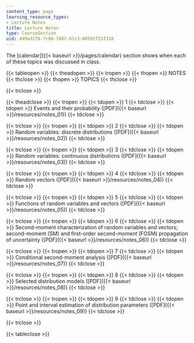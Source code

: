 ```yaml
---
content_type: page
learning_resource_types:
- Lecture Notes
title: Lecture Notes
type: CourseSection
uid: 4d9a32f6-7c88-7687-01c3-60592f53f310
---
```


The [calendar]({{< baseurl >}}/pages/calendar) section shows when each of these topics was discussed in class.

{{< tableopen >}}
{{< theadopen >}}
{{< tropen >}}
{{< thopen >}}
NOTES
{{< thclose >}}
{{< thopen >}}
TOPICS
{{< thclose >}}

{{< trclose >}}

{{< theadclose >}}
{{< tropen >}}
{{< tdopen >}}
1
{{< tdclose >}}
{{< tdopen >}}
Events and their probability ([PDF]({{< baseurl >}}/resources/notes_01))
{{< tdclose >}}

{{< trclose >}}
{{< tropen >}}
{{< tdopen >}}
2
{{< tdclose >}}
{{< tdopen >}}
Random variables: discrete distributions ([PDF]({{< baseurl >}}/resources/notes_02))
{{< tdclose >}}

{{< trclose >}}
{{< tropen >}}
{{< tdopen >}}
3
{{< tdclose >}}
{{< tdopen >}}
Random variables: continuous distributions ([PDF]({{< baseurl >}}/resources/notes_03))
{{< tdclose >}}

{{< trclose >}}
{{< tropen >}}
{{< tdopen >}}
4
{{< tdclose >}}
{{< tdopen >}}
Random vectors ([PDF]({{< baseurl >}}/resources/notes_04))
{{< tdclose >}}

{{< trclose >}}
{{< tropen >}}
{{< tdopen >}}
5
{{< tdclose >}}
{{< tdopen >}}
Functions of random variables and vectors ([PDF]({{< baseurl >}}/resources/notes_05))
{{< tdclose >}}

{{< trclose >}}
{{< tropen >}}
{{< tdopen >}}
6
{{< tdclose >}}
{{< tdopen >}}
Second-moment characterization of random variables and vectors; second-moment (SM) and first-order second-moment (FOSM) propagation of uncertainty ([PDF]({{< baseurl >}}/resources/notes_06))
{{< tdclose >}}

{{< trclose >}}
{{< tropen >}}
{{< tdopen >}}
7
{{< tdclose >}}
{{< tdopen >}}
Conditional second-moment analysis ([PDF]({{< baseurl >}}/resources/notes_07))
{{< tdclose >}}

{{< trclose >}}
{{< tropen >}}
{{< tdopen >}}
8
{{< tdclose >}}
{{< tdopen >}}
Selected distribution models ([PDF]({{< baseurl >}}/resources/notes_08))
{{< tdclose >}}

{{< trclose >}}
{{< tropen >}}
{{< tdopen >}}
9
{{< tdclose >}}
{{< tdopen >}}
Point and interval estimation of distribution parameters ([PDF]({{< baseurl >}}/resources/notes_09))
{{< tdclose >}}

{{< trclose >}}

{{< tableclose >}}